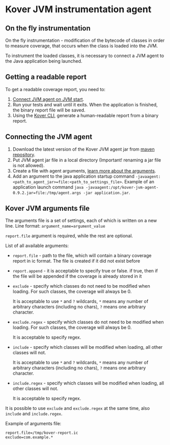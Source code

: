 # Kover JVM instrumentation agent

## On the fly instrumentation
On the fly instrumentation - modification of the bytecode of classes in order to measure coverage, that occurs when the class is loaded into the JVM.

To instrument the loaded classes, it is necessary to connect a JVM agent to the Java application being launched.

## Getting a readable report
To get a readable coverage report, you need to:
1. [Connect JVM agent on JVM start](#connecting-the-jvm-agent).
2. Run your tests and wait until it exits. When the application is finished, the binary report file will be saved.
3. Using the [Kover CLI](/cli#generating-reports), generate a human-readable report from a binary report.

## Connecting the JVM agent
1. Download the latest version of the Kover JVM agent jar from [maven repository](https://mvnrepository.com/artifact/org.jetbrains.kotlinx/kover-jvm-agent).
2. Put JVM agent jar file in a local directory (Important! renaming a jar file is not allowed).
3. Create a file with agent arguments, [learn more about the arguments](#kover-jvm-arguments-file).
4. Add an argument to the java application startup command `-javaagent:<path_to_agent_jar>=file:<path_to_settings_file>`.
   Example of an application launch command `java -javaagent:/opt/kover-jvm-agent-0.9.2.jar=file:/tmp/agent.args -jar application.jar`.

## Kover JVM arguments file
The arguments file is a set of settings, each of which is written on a new line.
Line format: `argument_name=argument_value`

`report.file` argument is required, while the rest are optional.

List of all available arguments:
- `report.file` - path to the file, which will contain a binary coverage report in ic format. The file is created if it did not exist before
- `report.append` - it is acceptable to specify true or false. if true, then if the file will be appended if the coverage is already stored in it
- `exclude` - specify which classes do not need to be modified when loading. For such classes, the coverage will always be 0.
  
  It is acceptable to use `*` and `?` wildcards, `*` means any number of arbitrary characters (including no chars), `?` means one arbitrary character.
- `exclude.regex` - specify which classes do not need to be modified when loading. For such classes, the coverage will always be 0.

  It is acceptable to specify regex.
- `include` - specify which classes will be modified when loading, all other classes will not.

  It is acceptable to use `*` and `?` wildcards, `*` means any number of arbitrary characters (including no chars), `?` means one arbitrary character.
- `include.regex` - specify which classes will be modified when loading, all other classes will not.

  It is acceptable to specify regex.

It is possible to use `exclude` and `exclude.regex` at the same time, also `include` and `include.regex`. 

Example of arguments file:
```properties
report.file=/tmp/kover-report.ic
exclude=com.example.*
```
